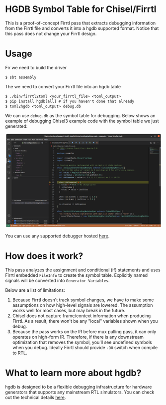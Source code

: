 HGDB Symbol Table for Chisel/Firrtl
===================================

This is a proof-of-concept Firrtl pass that extracts debugging information from the Firrtl file and converts it into a hgdb supported format. Notice that this pass does not change your Firrtl design.

# Usage
Fir we need to build the driver
```
$ sbt assembly
```

The we need to convert your Firrtl file into an hgdb table

```
$ ./bin/firrtl2toml <your_firrtl_file> <toml_output>
$ pip install hgdb[all] # if you haven't done that already
$ toml2hgdb <toml_output> debug.db
```

We can use `debug.db` as the symbol table for debugging. Below shows an example of debugging Chisel3 example code with the symbol table we just generated:

![Image of Debugging Chisel](https://github.com/Kuree/files/blob/master/images/chisel3-vscode.png?raw=true)

You can use any supported debugger hosted [here](https://github.com/Kuree/hgdb-debugger).

# How does it work?
This pass analyzes the assignment and conditional (if) statements and uses Firrtl embedded `FileInfo` to create the symbol table. Explicitly named signals will be converted into `Generator Variables`.

Below are a list of limitations:
1. Because Firrtl doesn't track symbol changes, we have to make some assumptions on how high-level signals are lowered. The assumption works well for most cases, but may break in the future.
2. Chisel does not capture frame/context information when producing Firrtl. As a result, there won't be any "local" variables shown when you debug.
3. Because the pass works on the IR before mux pulling pass, it can only operates on high-form IR. Therefore, if there is any downstream optimization that removes the symbol, you'll see undefined symbols when you debug. Ideally Firrtl should provide `-O0` switch when compile to RTL.


# What to learn more about hgdb?
hgdb is designed to be a flexible debugging infrastructure for hardware generators that supports any mainstream RTL simulators. You can check out the technical details [here](https://github.com/Kuree/hgdb/tree/master/docs).
